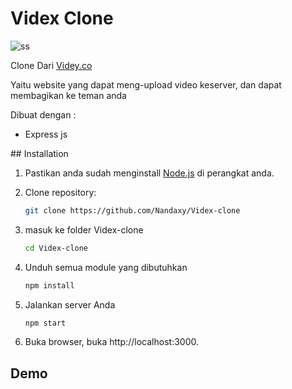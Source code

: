 # Videx Clone

<img src="https://telegra.ph/file/69cbe620fc0e84f308062.png" alt="ss">

<p>Clone Dari <a href="https://videy.co/">Videy.co</a></p>
<p>Yaitu website yang dapat meng-upload video keserver, dan dapat membagikan ke teman anda</p>
<p>Dibuat dengan :</p>
<ul>
  <li>Express js</li>
</ul>
## Installation

1. Pastikan anda sudah menginstall [Node.js](https://nodejs.org/) di perangkat anda.
2. Clone repository:

   ```bash
   git clone https://github.com/Nandaxy/Videx-clone
   
3. masuk ke folder Videx-clone

   ```bash
   cd Videx-clone
   
4. Unduh semua module yang dibutuhkan

   ```bash
   npm install

5. Jalankan server Anda 

   ```bash
   npm start

6. Buka browser, buka http://localhost:3000.

## Demo


